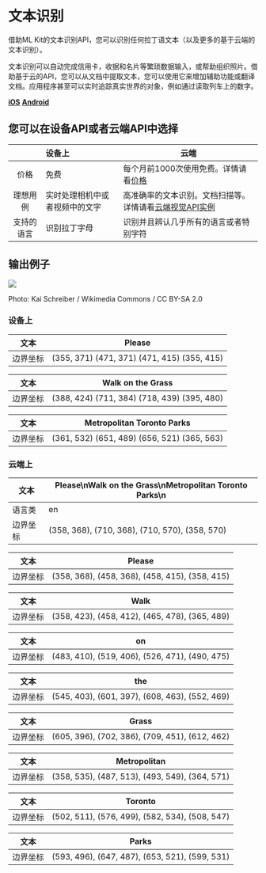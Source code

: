 # 文本识别

借助ML Kit的文本识别API，您可以识别任何拉丁语文本（以及更多的基于云端的文本识别）。 

文本识别可以自动完成信用卡，收据和名片等繁琐数据输入，或帮助组织照片。借助基于云的API，您可以从文档中提取文本，您可以使用它来增加辅助功能或翻译文档。应用程序甚至可以实时追踪真实世界的对象，例如通过读取列车上的数字。 

**[iOS](https://github.com/Quorafind/MLkit-CN/blob/master/Recognize%20text/Recognize%20Text%20in%20Images%20with%20ML%20Kit%20on%20iOS.md)** **[Android](https://github.com/Quorafind/MLkit-CN/blob/master/Recognize%20text/Recognize%20Text%20in%20Images%20with%20ML%20Kit%20on%20Android.md)**

## 您可以在设备API或者云端API中选择

|            | 设备上                         | 云端                                                         |
| :--------: | :----------------------------- | ------------------------------------------------------------ |
|    价格    | 免费                           | 每个月前1000次使用免费。详情请看[价格](https://firebase.google.com/pricing) |
|  理想用例  | 实时处理相机中或者视频中的文字 | 高准确率的文本识别。文档扫描等。详情请看[云端视觉API实例](https://cloud.google.com/vision/docs/drag-and-drop) |
| 支持的语言 | 识别拉丁字母                   | 识别并且辨认几乎所有的语言或者特别字符                       |

## 输出例子

![](https://github.com/Quorafind/MLkit-CN/blob/master/Recognize%20text/Please_walk_on_the_grass.jpg)	

Photo: Kai Schreiber / Wikimedia Commons / CC BY-SA 2.0 

### 设备上

| 文本     | Please                                      |
| -------- | ------------------------------------------- |
| 边界坐标 | (355, 371) (471, 371) (471, 415) (355, 415) |

| 文本     | Walk on the Grass                           |
| -------- | ------------------------------------------- |
| 边界坐标 | (388, 424) (711, 384) (718, 439) (395, 480) |

| 文本     | Metropolitan Toronto Parks                  |
| -------- | ------------------------------------------- |
| 边界坐标 | (361, 532) (651, 489) (656, 521) (365, 563) |

### 云端上

| 文本     | Please\nWalk on the Grass\nMetropolitan Toronto Parks\n |
| -------- | ------------------------------------------------------- |
| 语言类   | en                                                      |
| 边界坐标 | (358, 368), (710, 368), (710, 570), (358, 570)          |

| 文本     | Please                                         |
| -------- | ---------------------------------------------- |
| 边界坐标 | (358, 368), (458, 368), (458, 415), (358, 415) |

| 文本     | Walk                                           |
| -------- | ---------------------------------------------- |
| 边界坐标 | (358, 423), (458, 412), (465, 478), (365, 489) |

| 文本     | on                                             |
| -------- | ---------------------------------------------- |
| 边界坐标 | (483, 410), (519, 406), (526, 471), (490, 475) |

| 文本     | the                                            |
| -------- | ---------------------------------------------- |
| 边界坐标 | (545, 403), (601, 397), (608, 463), (552, 469) |

| 文本     | Grass                                          |
| -------- | ---------------------------------------------- |
| 边界坐标 | (605, 396), (702, 386), (709, 451), (612, 462) |

| 文本     | Metropolitan                                   |
| -------- | ---------------------------------------------- |
| 边界坐标 | (358, 535), (487, 513), (493, 549), (364, 571) |

| 文本     | Toronto                                        |
| -------- | ---------------------------------------------- |
| 边界坐标 | (502, 511), (576, 499), (582, 534), (508, 547) |

| 文本     | Parks                                          |
| -------- | ---------------------------------------------- |
| 边界坐标 | (593, 496), (647, 487), (653, 521), (599, 531) |

